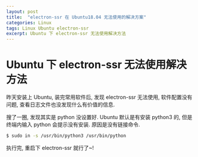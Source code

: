 ```yaml
---
layout: post
title:  "electron-ssr 在 Ubuntu18.04 无法使用的解决方案"
categories: Linux
tags: Linux Ubuntu electron-ssr
excerpt: Ubuntu 下 electron-ssr 无法使用解决方法
---
```



# Ubuntu 下 electron-ssr 无法使用解决方法

昨天安装上 Ubuntu, 装完常用软件后, 发现 electron-ssr 无法使用, 软件配置没有问题, 查看日志文件也没发现什么有价值的信息.

搜了一圈, 发现其实是 python 没设置好. Ubuntu 默认是有安装 python3 的, 但是终端内输入 python 会提示没有安装. 原因是没有链接命令.

```bash
$ sudo in -s /usr/bin/python3 /usr/bin/python
```

执行完, 重启下 electron-ssr 就行了~!